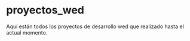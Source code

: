 # proyectos_wed
Aquí están todos los proyectos de desarrollo wed que realizado hasta el actual momento.
